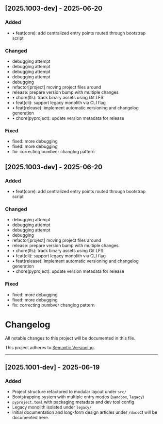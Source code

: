 
## [2025.1003-dev] - 2025-06-20 <!-- {bumpver} -->

### Added
- • feat(core): add centralized entry points routed through bootstrap script
### Changed
- debugging attempt
- debugging attempt
- debugging attempt
- debugging attempt
- debugging
- refactor[project] moving project files around
- release: prepare version bump with multiple changes
- • chore(lfs): track binary assets using Git LFS
- • feat(cli): support legacy monolith via CLI flag
- • feat(release): implement automatic versioning and changelog generation
- • chore(pyproject): update version metadata for release
### Fixed
- fixed: more debugging
- fixed: more debugging
- fix: correcting bumbver changlog pattern
## [2025.1003-dev] - 2025-06-20 

### Added
- • feat(core): add centralized entry points routed through bootstrap script
### Changed
- debugging attempt
- debugging attempt
- debugging attempt
- debugging
- refactor[project] moving project files around
- release: prepare version bump with multiple changes
- • chore(lfs): track binary assets using Git LFS
- • feat(cli): support legacy monolith via CLI flag
- • feat(release): implement automatic versioning and changelog generation
- • chore(pyproject): update version metadata for release
### Fixed
- fixed: more debugging
- fixed: more debugging
- fix: correcting bumbver changlog pattern
# Changelog

All notable changes to this project will be documented in this file.

This project adheres to [Semantic Versioning](https://semver.org).

---

## [2025.1001-dev] - 2025-06-19 
### Added
- Project structure refactored to modular layout under `src/`
- Bootstrapping system with multiple entry modes (`sandbox`, `legacy`)
- `pyproject.toml` with packaging metadata and dev tool config
- Legacy monolith isolated under `legacy/`
- Initial documentation and long-form design articles under `/docs`ct will be documented here.

